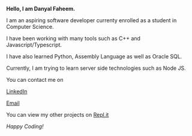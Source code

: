 **Hello, I am Danyal Faheem.**

I am an aspiring software developer currenty enrolled as a student in Computer Science.

I have been working with many tools such as C++ and Javascript/Typescript.

I have also learned Python, Assembly Language as well as Oracle SQL.

Currently, I am trying to learn server side technologies such as Node JS.

You can contact me on 

[LinkedIn](https://www.linkedin.com/in/danyal-faheem-0268111b3/ "Danyal Faheem's LinkedIn")

[Email](mailto:danyalfaheem@gmail.com "Danyal Faheem's Email")

You can view my other projects on [Repl.it](https://replit.com/@DanyalFaheem/ "Danyal Faheem's Repl")

*Happy Coding!*

<!---
DanyalFaheem/DanyalFaheem is a ✨ special ✨ repository because its `README.md` (this file) appears on your GitHub profile.
You can click the Preview link to take a look at your changes.
--->
